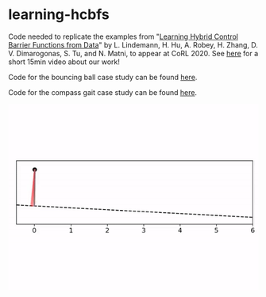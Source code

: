 # learning-hcbfs
Code needed to replicate the examples from "[Learning Hybrid Control Barrier Functions from Data](https://github.com/unstable-zeros/learning-hcbfs/blob/main/Learning%20Hybrid%20Control%20Barrier%20Functions%20from%20Data.pdf)" by L. Lindemann, H. Hu, A. Robey, H. Zhang, D. V. Dimarogonas, S. Tu, and N. Matni, to appear at CoRL 2020.  See [here](https://drive.google.com/file/d/1YWI-r4Qop_3D0KIOJ8ZU8NAm9bzD59lK/view?usp=sharing) for a short 15min video about our work!

Code for the bouncing ball case study can be found [here](https://github.com/unstable-zeros/learning-hcbfs/tree/main/bouncing_ball_for_share).

Code for the compass gait case study can be found [here](https://github.com/unstable-zeros/learning-hcbfs/tree/main/compass-gait).

<p align='center'>
    <img src="compass-gait/assets/safe-hcbf.gif">
</p>